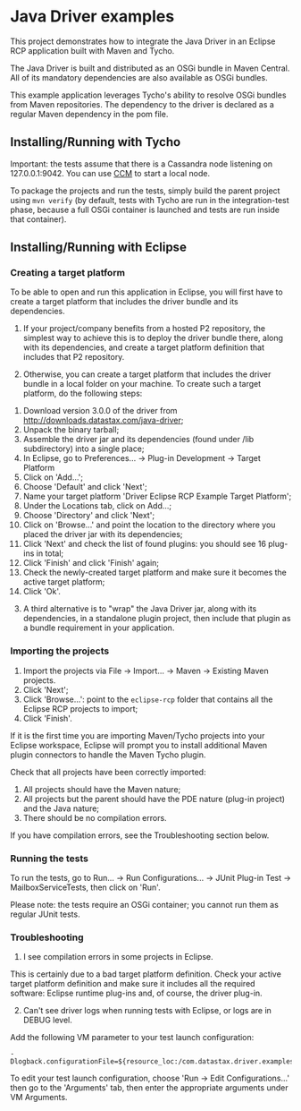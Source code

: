 # Java Driver examples

This project demonstrates how to integrate the Java Driver in an Eclipse RCP application
built with Maven and Tycho.

The Java Driver is built and distributed as an OSGi bundle in Maven Central. All of its
mandatory dependencies are also available as OSGi bundles.

This example application leverages Tycho's ability to resolve OSGi bundles from
Maven repositories. The dependency to the driver is declared as a regular Maven dependency
in the pom file.

## Installing/Running with Tycho

Important: the tests assume that there is a Cassandra node listening on 127.0.0.1:9042.
You can use [CCM](https://github.com/pcmanus/ccm) to start a local node.

To package the projects and run the tests, simply build the parent project using `mvn verify`
(by default, tests with Tycho are run in the integration-test phase, because a full OSGi container
is launched and tests are run inside that container).
    
## Installing/Running with Eclipse

### Creating a target platform

To be able to open and run this application in Eclipse, you will first have to create a target
platform that includes the driver bundle and its dependencies.

1) If your project/company benefits from a hosted P2 repository, the simplest way to achieve this
is to deploy the driver bundle there, along with its dependencies, 
and create a target platform definition that includes that P2 repository.

2) Otherwise, you can create a target platform that includes the driver bundle in a local
folder on your machine. To create such a target platform, do the following steps:

1. Download version 3.0.0 of the driver from http://downloads.datastax.com/java-driver;
2. Unpack the binary tarball;
3. Assemble the driver jar and its dependencies (found under /lib subdirectory) into a single place;
4. In Eclipse, go to Preferences... -> Plug-in Development -> Target Platform
5. Click on 'Add...';
6. Choose 'Default' and click 'Next';
7. Name your target platform 'Driver Eclipse RCP Example Target Platform';
8. Under the Locations tab, click on Add...;
9. Choose 'Directory' and click 'Next';
10. Click on 'Browse...' and point the location to the directory where you placed the driver jar with its dependencies;
11. Click 'Next' and check the list of found plugins: you should see 16 plug-ins in total;
12. Click 'Finish' and click 'Finish' again;
13. Check the newly-created target platform and make sure it becomes the active target platform;
14. Click 'Ok'.

3) A third alternative is to "wrap" the Java Driver jar, along with its dependencies,
in a standalone plugin project, then include that plugin as a bundle requirement in your application.

### Importing the projects

1. Import the projects via File -> Import... -> Maven -> Existing Maven projects.
2. Click 'Next';
3. Click 'Browse...': point to the `eclipse-rcp` folder that contains all the Eclipse RCP projects to import;
4. Click 'Finish'.

If it is the first time you are importing Maven/Tycho projects into your Eclipse workspace,
Eclipse will prompt you to install additional Maven plugin connectors to handle the Maven Tycho plugin.

Check that all projects have been correctly imported:

1. All projects should have the Maven nature;
2. All projects but the parent should have the PDE nature (plug-in project) and the Java nature;
3. There should be no compilation errors.

If you have compilation errors, see the Troubleshooting section below.

### Running the tests

To run the tests, go to Run... -> Run Configurations... -> JUnit Plug-in Test -> MailboxServiceTests,
then click on 'Run'.

Please note: the tests require an OSGi container; you cannot run them as regular JUnit tests.

### Troubleshooting

1) I see compilation errors in some projects in Eclipse.

This is certainly due to a bad target platform definition. Check your active target platform
definition and make sure it includes all the required software: Eclipse runtime plug-ins and,
of course, the driver plug-in.

2) Can't see driver logs when running tests with Eclipse, or logs are in DEBUG level.

Add the following VM parameter to your test launch configuration:

    -Dlogback.configurationFile=${resource_loc:/com.datastax.driver.examples.rcp.mailbox.tests/src/main/resources/logback.xml}
    
To edit your test launch configuration, choose 'Run -> Edit Configurations...' then 
go to the 'Arguments' tab, then enter the appropriate arguments under VM Arguments.

